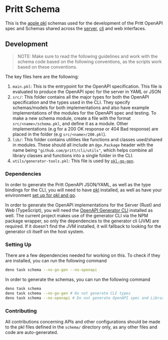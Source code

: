 # Pritt Schema

This is the [apple pkl](https://pkl-lang.org/) schemas used for the development of the Pritt OpenAPI spec and Schemas shared across the [server](./server), [cli](./cli) and web interfaces.

## Development

> NOTE: Make sure to read the following guidelines and work with the schema code based on the following conventions, as the scripts work based on these conventions.

The key files here are the following:

1. `main.pkl`: This is the entrypoint for the OpenAPI specification. This file is evaluated to produce the OpenAPI spec for the server in YAML or JSON
2. `src/`: This folder contains all the major types for both the OpenAPI specification and the types used in the CLI. They specify schemas/models for both implementations and also have example implementations of the modules for the OpenAPI spec and testing.
   To make a new schema module, create a file with the format `src/<name>/schema.pkl`, and define it as a module. Other implementations (e.g for a 200 OK response or 404 Bad response) are placed in the folder (e.g `src/<name>/200.pkl`).
3. `lib/`: This folder contains utilities like functions and classes used/shared in modules. These should all include an `@go.Package` header with the name being `"github.com/pritt/cli/utils"`, which helps combine all library classes and functions into a single folder in the CLI.
4. `utils/generator-tools.pkl`: This file is used by [`pkl-go-gen`](https://pkl-lang.org/go/current/codegen.html).

### Dependencies

In order to generate the Pritt OpenAPI JSON/YAML, as well as the type bindings for the CLI, you will need to have [pkl](https://pkl-lang.org/) installed, as well as have your environment [set up for pkl and go](https://pkl-lang.org/go/current/codegen.html).

In order to generate the OpenAPI implementations for the Server (Rust) and Web (TypeScript), you will need the [OpenAPI Generator CLI](https://openapi-generator.tech/) installed as well. The current project makes use of the generator CLI via the NPM package wrapper, so only the dependencies to the generator cli (JVM) are required. If it doesn't find the JVM installed, it will fallback to looking for the generator cli itself on the host system.

### Setting Up

There are a few dependencies needed for working on this. To check if they are installed, you can run the following command

```bash
deno task schema --no-go-gen --no-openapi
```

In order to generate the schemas, you can run the following command

```bash
deno task schema
deno task schema --no-go-gen # Do not generate CLI types
deno task schema --no-openapi # Do not generate OpenAPI spec and Libraries
```

### Contributing

All contributions concerning APIs and other configurations should be made to the pkl files defined in the `schema/` directory only, as any other files and code are auto-generated.
